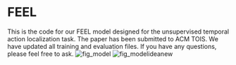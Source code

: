 # FEEL

This is the code for our FEEL model designed for the unsupervised temporal action localization task. The paper has been submitted to ACM TOIS. We have updated all training and evaluation files. If you have any questions, please feel free to ask.
![fig_model](https://github.com/tanghaoyu258/FEEL/assets/44565959/7de6afcf-7670-4abc-8007-6420c952aaae)
![fig_modelideanew](https://github.com/tanghaoyu258/FEEL/assets/44565959/549e8b37-96af-48b3-ae5c-3aa032dd2641)
